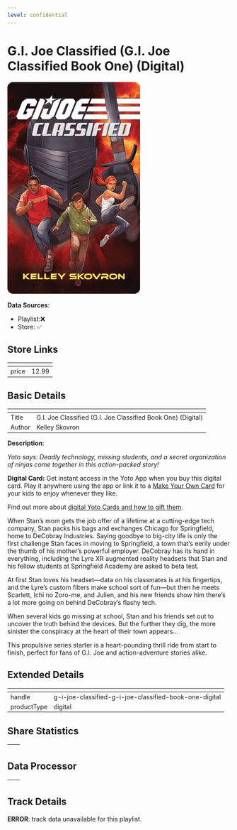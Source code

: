 ```yaml
---
level: confidential
---
```

# G.I. Joe Classified (G.I. Joe Classified Book One) (Digital)

![card_[iV6WU].png](../../img/cards/card_[iV6WU].png)

**Data Sources**: 

- Playlist:❌
- Store: ✅


## Store Links

| <!-- --> | <!-- --> |
| - | - |
| price | 12.99 |


## Basic Details

| <!-- --> | <!-- --> |
| - | - |
| Title | G.I. Joe Classified (G.I. Joe Classified Book One) (Digital) |
| Author | Kelley Skovron |

**Description**:

_Yoto says: Deadly technology, missing students, and a secret organization of ninjas come together in this action-packed story!_

**Digital Card:** Get instant access in the Yoto App when you buy this digital card. Play it anywhere using the app or link it to a [Make Your Own Card](https://ca.yotoplay.com/make-your-own) for your kids to enjoy whenever they like.  
  
Find out more about [digital Yoto Cards and how to gift them](/blogs/yoto-journal/what-are-digital-yoto-cards).

When Stan’s mom gets the job offer of a lifetime at a cutting-edge tech company, Stan packs his bags and exchanges Chicago for Springfield, home to DeCobray Industries. Saying goodbye to big-city life is only the first challenge Stan faces in moving to Springfield, a town that’s eerily under the thumb of his mother’s powerful employer. DeCobray has its hand in everything, including the Lyre XR augmented reality headsets that Stan and his fellow students at Springfield Academy are asked to beta test.

At first Stan loves his headset—data on his classmates is at his fingertips, and the Lyre’s custom filters make school sort of fun—but then he meets Scarlett, Ichi no Zoro-me, and Julien, and his new friends show him there’s a lot more going on behind DeCobray’s flashy tech.

When several kids go missing at school, Stan and his friends set out to uncover the truth behind the devices. But the further they dig, the more sinister the conspiracy at the heart of their town appears…

This propulsive series starter is a heart-pounding thrill ride from start to finish, perfect for fans of G.I. Joe and action-adventure stories alike.


## Extended Details

| <!-- --> | <!-- --> |
| - | - |
| handle | g-i-joe-classified-g-i-joe-classified-book-one-digital |
| productType | digital |


## Share Statistics

| <!-- --> | <!-- --> |
| - | - |


## Data Processor

| <!-- --> | <!-- --> |
| - | - |


## Track Details

**ERROR**: track data unavailable for this playlist.
